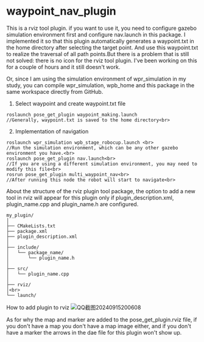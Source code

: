 # waypoint_nav_plugin
This is a rviz tool plugin. if you want to use it, you need to configure gazebo simulation environment first and configure nav.launch in this package.
I implemented it so that this plugin automatically generates a waypoint.txt in the home directory after selecting the target point. And use this waypoint.txt to realize the traversal of all path points.But there is a problem that is still not solved: there is no icon for the rviz tool plugin. I've been working on this for a couple of hours and it still doesn't work.

Or, since I am using the simulation environment of wpr_simulation in my study, you can compile wpr_simulation, wpb_home and this package in the same workspace directly from GitHub.

1. Select waypoint and create waypoint.txt file<br>
 ```
roslaunch pose_get_plugin waypoint_making.launch
//Generally, waypoint.txt is saved to the home directory<br>
 ```
2. Implementation of navigation<br>
 ```
roslaunch wpr_simulation wpb_stage_robocup.launch <br>
//Run the simulation environment, which can be any other gazebo environment you have.<br>
roslaunch pose_get_plugin nav.launch<br>
//If you are using a different simulation environment, you may need to modify this file<br>
rosrun pose_get_plugin multi_waypoint_nav<br>
//After running this node the robot will start to navigate<br>
 ```
About the structure of the rviz plugin tool package, the option to add a new tool in rviz will appear for this plugin only if plugin_description.xml, plugin_name.cpp and plugin_name.h are configured.<br>
 ```
my_plugin/
│
├── CMakeLists.txt
├── package.xml
├── plugin_description.xml
│
├── include/
│   └── package_name/
│       └── plugin_name.h
│
├── src/
│   └── plugin_name.cpp
│
├── rviz/
│<br>
└── launch/
 ```
How to add plugin to rviz
![QQ截图20240915200608](https://github.com/user-attachments/assets/a87faaa0-d051-4ad7-a4f2-e87fddc8b725)

As for why the map and marker are added to the pose_get_plugin.rviz file, if you don't have a map you don't have a map image either, and if you don't have a marker the arrows in the dae file for this plugin won't show up.



